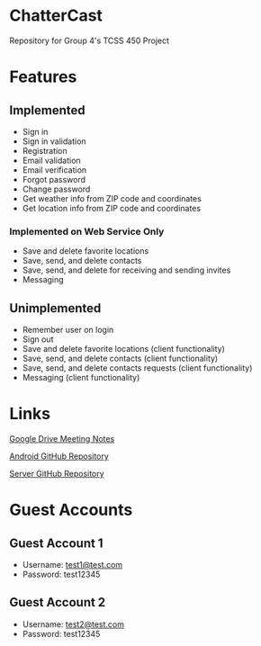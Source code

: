 # ChatterCast
Repository for Group 4's TCSS 450 Project

# Features

## Implemented

- Sign in
- Sign in validation
- Registration
- Email validation
- Email verification
- Forgot password
- Change password
- Get weather info from ZIP code and coordinates
- Get location info from ZIP code and coordinates

### Implemented on Web Service Only

- Save and delete favorite locations
- Save, send, and delete contacts
- Save, send, and delete for receiving and sending invites
- Messaging

## Unimplemented

- Remember user on login
- Sign out
- Save and delete favorite locations (client functionality)
- Save, send, and delete contacts (client functionality)
- Save, send, and delete contacts requests (client functionality)
- Messaging (client functionality)

# Links

[Google Drive Meeting Notes](https://drive.google.com/drive/folders/1HqvRnefrsUTBHvYpXC-9HkcSOriGnwH6?usp=sharing)

[Android GitHub Repository](https://github.com/AmtojKaur/Group4_Project)

[Server GitHub Repository](https://github.com/AmtojKaur/amtojk-tcss450-labs)

# Guest Accounts

## Guest Account 1

- Username: test1@test.com 
- Password: test12345

## Guest Account 2

- Username: test2@test.com
- Password: test12345
